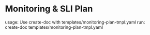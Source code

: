 # Monitoring & SLI Plan

usage: Use create-doc with templates/monitoring-plan-tmpl.yaml
run: create-doc templates/monitoring-plan-tmpl.yaml
